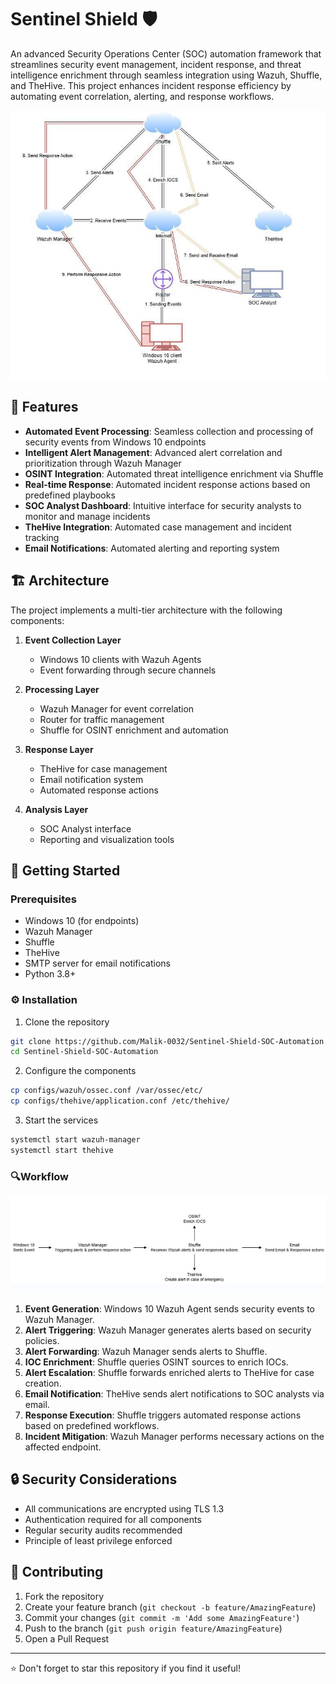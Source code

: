 # Sentinel Shield 🛡️

An advanced Security Operations Center (SOC) automation framework that streamlines security event management, incident response, and threat intelligence enrichment through seamless integration using Wazuh, Shuffle, and TheHive. This project enhances incident response efficiency by automating event correlation, alerting, and response workflows. 

![Sentinel-Shield-SOC-Automation](SOC%20Automation-Project.jpg)

## 🌟 Features

- **Automated Event Processing**: Seamless collection and processing of security events from Windows 10 endpoints
- **Intelligent Alert Management**: Advanced alert correlation and prioritization through Wazuh Manager
- **OSINT Integration**: Automated threat intelligence enrichment via Shuffle
- **Real-time Response**: Automated incident response actions based on predefined playbooks
- **SOC Analyst Dashboard**: Intuitive interface for security analysts to monitor and manage incidents
- **TheHive Integration**: Automated case management and incident tracking
- **Email Notifications**: Automated alerting and reporting system

## 🏗️ Architecture

The project implements a multi-tier architecture with the following components:

1. **Event Collection Layer**
   - Windows 10 clients with Wazuh Agents
   - Event forwarding through secure channels

2. **Processing Layer**
   - Wazuh Manager for event correlation
   - Router for traffic management
   - Shuffle for OSINT enrichment and automation

3. **Response Layer**
   - TheHive for case management
   - Email notification system
   - Automated response actions

4. **Analysis Layer**
   - SOC Analyst interface
   - Reporting and visualization tools

## 🚀 Getting Started

### Prerequisites

- Windows 10 (for endpoints)
- Wazuh Manager
- Shuffle
- TheHive
- SMTP server for email notifications
- Python 3.8+

### ⚙️ Installation

1. Clone the repository
```bash
git clone https://github.com/Malik-0032/Sentinel-Shield-SOC-Automation.git
cd Sentinel-Shield-SOC-Automation
```

2. Configure the components
```bash
cp configs/wazuh/ossec.conf /var/ossec/etc/
cp configs/thehive/application.conf /etc/thehive/
```

3. Start the services
```bash
systemctl start wazuh-manager
systemctl start thehive
```

### 🔍Workflow

![Sentinel-Shield-SOC-Automation](Workflow.jpg)

1. **Event Generation**: Windows 10 Wazuh Agent sends security events to Wazuh Manager.
2. **Alert Triggering**: Wazuh Manager generates alerts based on security policies.
3. **Alert Forwarding**: Wazuh Manager sends alerts to Shuffle.
4. **IOC Enrichment**: Shuffle queries OSINT sources to enrich IOCs.
5. **Alert Escalation**: Shuffle forwards enriched alerts to TheHive for case creation.
6. **Email Notification**: TheHive sends alert notifications to SOC analysts via email.
7. **Response Execution**: Shuffle triggers automated response actions based on predefined workflows.
8. **Incident Mitigation**: Wazuh Manager performs necessary actions on the affected endpoint.

## 🔒 Security Considerations

- All communications are encrypted using TLS 1.3
- Authentication required for all components
- Regular security audits recommended
- Principle of least privilege enforced

## 🤝 Contributing

1. Fork the repository
2. Create your feature branch (`git checkout -b feature/AmazingFeature`)
3. Commit your changes (`git commit -m 'Add some AmazingFeature'`)
4. Push to the branch (`git push origin feature/AmazingFeature`)
5. Open a Pull Request


---
⭐ Don't forget to star this repository if you find it useful!
